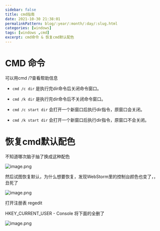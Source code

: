 ```yaml
---
sidebar: false
title: cmd指南
date: 2021-10-30 21:38:01
permalinkPattern: blog/:year/:month/:day/:slug.html  
categories: [windows]
tags: [windows ,cmd]
excerpt: cmd命令 & 恢复cmd默认配色
---
```


# CMD 命令

可以用cmd /?查看帮助信息

* `cmd /c dir` 是执行完dir命令后关闭命令窗口。

* `cmd /k dir` 是执行完dir命令后不关闭命令窗口。

* `cmd /c start dir` 会打开一个新窗口后执行dir指令，原窗口会关闭。

* `cmd /k start dir` 会打开一个新窗口后执行dir指令，原窗口不会关闭。

# 恢复cmd默认配色

不知道哪次脑子抽了换成这种配色

![image.png](https://i.loli.net/2021/10/30/3QFsoKDjcbB6JRH.png)

然后试图恢复默认，为什么想要恢复，发现WebStorm里的控制台颜色也变了，，丑死了

![image.png](https://i.loli.net/2021/10/30/vVSBLnk8jI6Wdwe.png)

打开注册表 regedit

HKEY_CURRENT_USER - Console 将下面的全删了

![image.png](https://i.loli.net/2021/10/30/DF8ik9cX1VdbowW.png)
